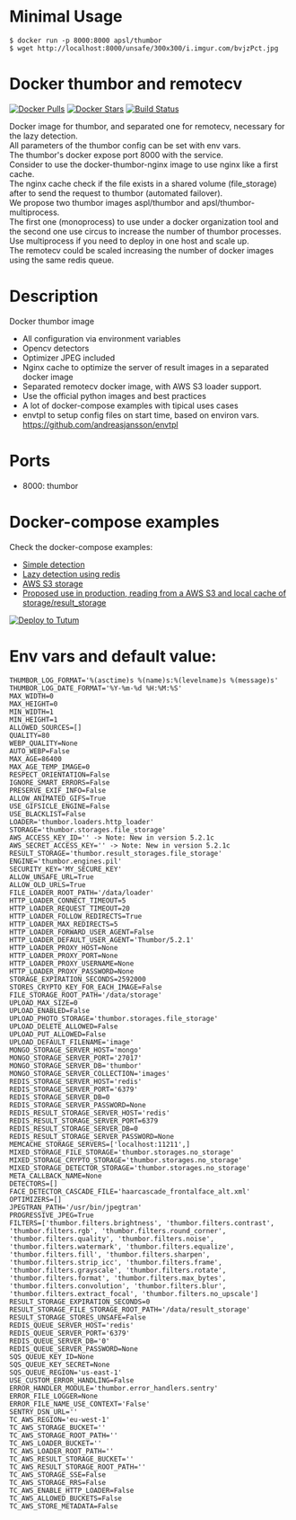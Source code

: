 Minimal Usage
================
```
$ docker run -p 8000:8000 apsl/thumbor
$ wget http://localhost:8000/unsafe/300x300/i.imgur.com/bvjzPct.jpg
```

Docker thumbor and remotecv
========================

[![Docker Pulls](https://img.shields.io/docker/pulls/apsl/thumbor.svg)](https://hub.docker.com/r/apsl/thumbor/)
[![Docker Stars](https://img.shields.io/docker/stars/apsl/thumbor.svg)](https://hub.docker.com/r/apsl/thumbor/)
[![Build Status](https://travis-ci.org/APSL/docker-thumbor.svg?branch=master)](https://travis-ci.org/APSL/docker-thumbor)

Docker image for thumbor, and separated one for remotecv, necessary for the lazy detection.  
All parameters of the thumbor config can be set with env vars.  
The thumbor's docker expose port 8000 with the service.  
Consider to use the docker-thumbor-nginx image to use nginx like a first cache.  
The nginx cache check if the file exists in a shared volume (file_storage) after to send the request to thumbor (automated failover).  
We propose two thumbor images aspl/thumbor and apsl/thumbor-multiprocess.  
The first one (monoprocess) to use under a docker organization tool and the second one use circus to increase the number of thumbor processes. Use multiprocess if you need to deploy in one host and scale up.  
The remotecv could be scaled increasing the number of docker images using the same redis queue.

Description
===========

Docker thumbor image

* All configuration via environment variables
* Opencv detectors
* Optimizer JPEG included
* Nginx cache to optimize the server of result images in a separated docker image
* Separated remotecv docker image, with AWS S3 loader support.
* Use the official python images and best practices
* A lot of docker-compose examples with tipical uses cases
* envtpl to setup config files on start time, based on environ vars. https://github.com/andreasjansson/envtpl

Ports
=====

* 8000: thumbor

Docker-compose examples
=======================

Check the docker-compose examples:

* [Simple detection](https://github.com/APSL/docker-thumbor/blob/master/configuration_examples/docker-compose/detector.yml)
* [Lazy detection using redis](https://github.com/APSL/docker-thumbor/blob/master/configuration_examples/docker-compose/lazy-detector.yml)
* [AWS S3 storage](https://github.com/APSL/docker-thumbor/blob/master/configuration_examples/docker-compose/aws-s3-storage.yml)
* [Proposed use in production, reading from a AWS S3 and local cache of storage/result_storage](https://github.com/APSL/docker-thumbor/blob/master/configuration_examples/docker-compose/production.yml)


[![Deploy to Tutum](https://s.tutum.co/deploy-to-tutum.svg)](https://dashboard.tutum.co/stack/deploy/)


Env vars and default value:
=========
    THUMBOR_LOG_FORMAT='%(asctime)s %(name)s:%(levelname)s %(message)s'
    THUMBOR_LOG_DATE_FORMAT='%Y-%m-%d %H:%M:%S'
    MAX_WIDTH=0
    MAX_HEIGHT=0
    MIN_WIDTH=1
    MIN_HEIGHT=1
    ALLOWED_SOURCES=[]
    QUALITY=80
    WEBP_QUALITY=None
    AUTO_WEBP=False
    MAX_AGE=86400
    MAX_AGE_TEMP_IMAGE=0
    RESPECT_ORIENTATION=False
    IGNORE_SMART_ERRORS=False
    PRESERVE_EXIF_INFO=False
    ALLOW_ANIMATED_GIFS=True
    USE_GIFSICLE_ENGINE=False
    USE_BLACKLIST=False
    LOADER='thumbor.loaders.http_loader'
    STORAGE='thumbor.storages.file_storage'
    AWS_ACCESS_KEY_ID='' -> Note: New in version 5.2.1c
    AWS_SECRET_ACCESS_KEY='' -> Note: New in version 5.2.1c
    RESULT_STORAGE='thumbor.result_storages.file_storage'
    ENGINE='thumbor.engines.pil'
    SECURITY_KEY='MY_SECURE_KEY'
    ALLOW_UNSAFE_URL=True
    ALLOW_OLD_URLS=True
    FILE_LOADER_ROOT_PATH='/data/loader'
    HTTP_LOADER_CONNECT_TIMEOUT=5
    HTTP_LOADER_REQUEST_TIMEOUT=20
    HTTP_LOADER_FOLLOW_REDIRECTS=True
    HTTP_LOADER_MAX_REDIRECTS=5
    HTTP_LOADER_FORWARD_USER_AGENT=False
    HTTP_LOADER_DEFAULT_USER_AGENT='Thumbor/5.2.1'
    HTTP_LOADER_PROXY_HOST=None
    HTTP_LOADER_PROXY_PORT=None
    HTTP_LOADER_PROXY_USERNAME=None
    HTTP_LOADER_PROXY_PASSWORD=None
    STORAGE_EXPIRATION_SECONDS=2592000
    STORES_CRYPTO_KEY_FOR_EACH_IMAGE=False
    FILE_STORAGE_ROOT_PATH='/data/storage'
    UPLOAD_MAX_SIZE=0
    UPLOAD_ENABLED=False
    UPLOAD_PHOTO_STORAGE='thumbor.storages.file_storage'
    UPLOAD_DELETE_ALLOWED=False
    UPLOAD_PUT_ALLOWED=False
    UPLOAD_DEFAULT_FILENAME='image'
    MONGO_STORAGE_SERVER_HOST='mongo'
    MONGO_STORAGE_SERVER_PORT='27017'
    MONGO_STORAGE_SERVER_DB='thumbor'
    MONGO_STORAGE_SERVER_COLLECTION='images'
    REDIS_STORAGE_SERVER_HOST='redis'
    REDIS_STORAGE_SERVER_PORT='6379'
    REDIS_STORAGE_SERVER_DB=0
    REDIS_STORAGE_SERVER_PASSWORD=None
	REDIS_RESULT_STORAGE_SERVER_HOST='redis'
	REDIS_RESULT_STORAGE_SERVER_PORT=6379
	REDIS_RESULT_STORAGE_SERVER_DB=0
	REDIS_RESULT_STORAGE_SERVER_PASSWORD=None
    MEMCACHE_STORAGE_SERVERS=['localhost:11211',]
    MIXED_STORAGE_FILE_STORAGE='thumbor.storages.no_storage'
    MIXED_STORAGE_CRYPTO_STORAGE='thumbor.storages.no_storage'
    MIXED_STORAGE_DETECTOR_STORAGE='thumbor.storages.no_storage'
    META_CALLBACK_NAME=None
    DETECTORS=[]
    FACE_DETECTOR_CASCADE_FILE='haarcascade_frontalface_alt.xml'
    OPTIMIZERS=[]
    JPEGTRAN_PATH='/usr/bin/jpegtran'
    PROGRESSIVE_JPEG=True
    FILTERS=['thumbor.filters.brightness', 'thumbor.filters.contrast', 'thumbor.filters.rgb', 'thumbor.filters.round_corner', 'thumbor.filters.quality', 'thumbor.filters.noise', 'thumbor.filters.watermark', 'thumbor.filters.equalize', 'thumbor.filters.fill', 'thumbor.filters.sharpen', 'thumbor.filters.strip_icc', 'thumbor.filters.frame', 'thumbor.filters.grayscale', 'thumbor.filters.rotate', 'thumbor.filters.format', 'thumbor.filters.max_bytes', 'thumbor.filters.convolution', 'thumbor.filters.blur', 'thumbor.filters.extract_focal', 'thumbor.filters.no_upscale']
    RESULT_STORAGE_EXPIRATION_SECONDS=0
    RESULT_STORAGE_FILE_STORAGE_ROOT_PATH='/data/result_storage'
    RESULT_STORAGE_STORES_UNSAFE=False
    REDIS_QUEUE_SERVER_HOST='redis'
    REDIS_QUEUE_SERVER_PORT='6379'
    REDIS_QUEUE_SERVER_DB='0'
    REDIS_QUEUE_SERVER_PASSWORD=None
    SQS_QUEUE_KEY_ID=None
    SQS_QUEUE_KEY_SECRET=None
    SQS_QUEUE_REGION='us-east-1'
    USE_CUSTOM_ERROR_HANDLING=False
    ERROR_HANDLER_MODULE='thumbor.error_handlers.sentry'
    ERROR_FILE_LOGGER=None
    ERROR_FILE_NAME_USE_CONTEXT='False'
    SENTRY_DSN_URL=''
    TC_AWS_REGION='eu-west-1'
    TC_AWS_STORAGE_BUCKET=''
    TC_AWS_STORAGE_ROOT_PATH=''
    TC_AWS_LOADER_BUCKET=''
    TC_AWS_LOADER_ROOT_PATH=''
    TC_AWS_RESULT_STORAGE_BUCKET=''
    TC_AWS_RESULT_STORAGE_ROOT_PATH=''
    TC_AWS_STORAGE_SSE=False
    TC_AWS_STORAGE_RRS=False
    TC_AWS_ENABLE_HTTP_LOADER=False
    TC_AWS_ALLOWED_BUCKETS=False
    TC_AWS_STORE_METADATA=False
